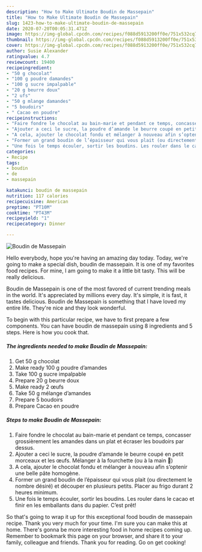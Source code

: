 ```yaml
---
description: "How to Make Ultimate Boudin de Massepain"
title: "How to Make Ultimate Boudin de Massepain"
slug: 1423-how-to-make-ultimate-boudin-de-massepain
date: 2020-07-20T00:05:31.471Z
image: https://img-global.cpcdn.com/recipes/f088d5913200ff0e/751x532cq70/boudin-de-massepain-photo-principale-de-la-recette.jpg
thumbnail: https://img-global.cpcdn.com/recipes/f088d5913200ff0e/751x532cq70/boudin-de-massepain-photo-principale-de-la-recette.jpg
cover: https://img-global.cpcdn.com/recipes/f088d5913200ff0e/751x532cq70/boudin-de-massepain-photo-principale-de-la-recette.jpg
author: Susie Alexander
ratingvalue: 4.7
reviewcount: 19400
recipeingredient:
- "50 g chocolat"
- "100 g poudre damandes"
- "100 g sucre impalpable"
- "20 g beurre doux"
- "2 ufs"
- "50 g mlange damandes"
- "5 boudoirs"
- " Cacao en poudre"
recipeinstructions:
- "Faire fondre le chocolat au bain-marie et pendant ce temps, concasser grossièrement les amandes dans un plat et écraser les boudoirs par dessus."
- "Ajouter a ceci le sucre, la poudre d’amande le beurre coupé en petit morceaux et les œufs. Mélanger à la fourchette (ou à la main 🤫)"
- "A cela, ajouter le chocolat fondu et mélanger à nouveau afin s’optenir une belle pâte homogène."
- "Former un grand boudin de l’épaisseur qui vous plait (ou directement le nombre désiré) et découper en plusieurs petits. Placer au frigo durant 2 heures minimum."
- "Une fois le temps écouler, sortir les boudins. Les rouler dans le cacao et finir en les emballants dans du papier. C’est prêt!"
categories:
- Recipe
tags:
- boudin
- de
- massepain

katakunci: boudin de massepain 
nutrition: 117 calories
recipecuisine: American
preptime: "PT10M"
cooktime: "PT43M"
recipeyield: "1"
recipecategory: Dinner

---
```



![Boudin de Massepain](https://img-global.cpcdn.com/recipes/f088d5913200ff0e/751x532cq70/boudin-de-massepain-photo-principale-de-la-recette.jpg)

Hello everybody, hope you're having an amazing day today. Today, we're going to make a special dish, boudin de massepain. It is one of my favorites food recipes. For mine, I am going to make it a little bit tasty. This will be really delicious.

Boudin de Massepain is one of the most favored of current trending meals in the world. It's appreciated by millions every day. It's simple, it is fast, it tastes delicious. Boudin de Massepain is something that I have loved my entire life. They're nice and they look wonderful.




To begin with this particular recipe, we have to first prepare a few components. You can have boudin de massepain using 8 ingredients and 5 steps. Here is how you cook that.

<!--inarticleads1-->

##### The ingredients needed to make Boudin de Massepain:

1. Get 50 g chocolat
1. Make ready 100 g poudre d’amandes
1. Take 100 g sucre impalpable
1. Prepare 20 g beurre doux
1. Make ready 2 œufs
1. Take 50 g mélange d’amandes
1. Prepare 5 boudoirs
1. Prepare  Cacao en poudre




<!--inarticleads2-->

##### Steps to make Boudin de Massepain:

1. Faire fondre le chocolat au bain-marie et pendant ce temps, concasser grossièrement les amandes dans un plat et écraser les boudoirs par dessus.
1. Ajouter a ceci le sucre, la poudre d’amande le beurre coupé en petit morceaux et les œufs. Mélanger à la fourchette (ou à la main 🤫)
1. A cela, ajouter le chocolat fondu et mélanger à nouveau afin s’optenir une belle pâte homogène.
1. Former un grand boudin de l’épaisseur qui vous plait (ou directement le nombre désiré) et découper en plusieurs petits. Placer au frigo durant 2 heures minimum.
1. Une fois le temps écouler, sortir les boudins. Les rouler dans le cacao et finir en les emballants dans du papier. C’est prêt!




So that's going to wrap it up for this exceptional food boudin de massepain recipe. Thank you very much for your time. I'm sure you can make this at home. There's gonna be more interesting food in home recipes coming up. Remember to bookmark this page on your browser, and share it to your family, colleague and friends. Thank you for reading. Go on get cooking!
